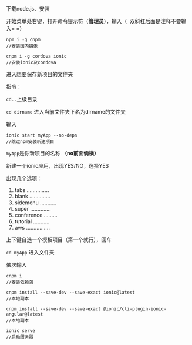 下载node.js、安装

开始菜单处右键，打开命令提示符（**管理员**），输入（
 双斜杠后面是注释不要输入= =）
```
npm i -g cnpm
//安装国内镜像
```

```
cnpm i -g cordova ionic
//安装ionic及cordova
```


进入想要保存新项目的文件夹

指令：

`cd..`上级目录

 `cd dirname` 进入当前文件夹下名为dirname的文件夹

输入

```
ionic start myApp --no-deps
//跳过npm安装新建项目

```
`myApp`是你新项目的名称
**（no前面俩横）**

新建一个ionic应用，出现YES/NO，选择YES

出现几个选项：

1. tabs ............... 
2. blank .............. 
3. sidemenu ........... 
4. super .............. 
5. conference ......... 
6. tutorial ........... 
7. aws ................ 

上下键自选一个模板项目（第一个就行），回车

`cd myApp` 进入文件夹

依次输入

```
cnpm i
//安装依赖包

```
```
cnpm install --save-dev --save-exact ionic@latest
//本地副本

```
```
cnpm install --save-dev --save-exact @ionic/cli-plugin-ionic-angular@latest
//本地副本

```
```
ionic serve
//启动服务器
```
